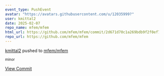 ```yaml
---
event_type: PushEvent
avatar: "https://avatars.githubusercontent.com/u/12035999?"
user: kmittal2
date: 2025-02-07
repo_name: mfem/mfem
html_url: https://github.com/mfem/mfem/commit/2d671d70c1a269bdb9f2f0ef7fcc196a412858c0
repo_url: https://github.com/mfem/mfem
---
```


<a href='https://github.com/kmittal2' target='_blank'>kmittal2</a> pushed to <a href='https://github.com/mfem/mfem' target='_blank'>mfem/mfem</a>

<small>minor</small>

<a href='https://github.com/mfem/mfem/commit/2d671d70c1a269bdb9f2f0ef7fcc196a412858c0' target='_blank'>View Commit</a>